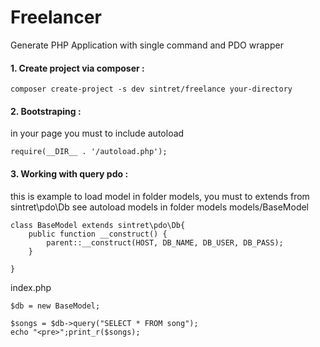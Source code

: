 Freelancer
============================

Generate PHP Application with single command and PDO wrapper

#### 1. Create project via composer :
```
composer create-project -s dev sintret/freelance your-directory
```

#### 2. Bootstraping :
in your page you must to include autoload
```
require(__DIR__ . '/autoload.php');
```

#### 3. Working with query pdo :
this is example to load model in folder models, you must to extends from sintret\pdo\Db
see autoload models in folder models
models/BaseModel
```
class BaseModel extends sintret\pdo\Db{
    public function __construct() {
        parent::__construct(HOST, DB_NAME, DB_USER, DB_PASS);
    }
    
} 
```
index.php
```
$db = new BaseModel;

$songs = $db->query("SELECT * FROM song");
echo "<pre>";print_r($songs);
```


